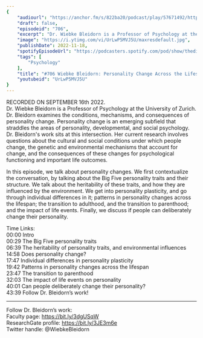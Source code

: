 ```yaml
---
{
	"audiourl": "https://anchor.fm/s/822ba20/podcast/play/57671492/https%3A%2F%2Fd3ctxlq1ktw2nl.cloudfront.net%2Fstaging%2F2022-8-16%2F18d137c8-10ef-84f7-df2c-901b074c5879.m4a",
	"draft": false,
	"episodeid": "706",
	"excerpt": "Dr. Wiebke Bleidorn is a Professor of Psychology at the University of Zurich. Dr. Bleidorn examines the conditions, mechanisms, and consequences of personality change. Personality change is an emerging subfield that straddles the areas of personality, developmental, and social psychology. Dr. Bleidorn's work sits at this intersection. Her current research involves questions about the cultural and social conditions under which people change, the genetic and environmental mechanisms that account for change, and the consequences of these changes for psychological functioning and important life outcomes.",
	"image": "https://i.ytimg.com/vi/UrLwP5MVJ5U/maxresdefault.jpg",
	"publishDate": 2022-11-18,
	"spotifyEpisodeUrl": "https://podcasters.spotify.com/pod/show/thedissenter/episodes/706-Wiebke-Bleidorn-Personality-Change-Across-the-Lifespan-e1nugc4",
	"tags": [
		"Psychology"
	],
	"title": "#706 Wiebke Bleidorn: Personality Change Across the Lifespan",
	"youtubeid": "UrLwP5MVJ5U"
}
---
```

RECORDED ON SEPTEMBER 16th 2022.  
Dr. Wiebke Bleidorn is a Professor of Psychology at the University of Zurich. Dr. Bleidorn examines the conditions, mechanisms, and consequences of personality change. Personality change is an emerging subfield that straddles the areas of personality, developmental, and social psychology. Dr. Bleidorn's work sits at this intersection. Her current research involves questions about the cultural and social conditions under which people change, the genetic and environmental mechanisms that account for change, and the consequences of these changes for psychological functioning and important life outcomes.

In this episode, we talk about personality changes. We first contextualize the conversation, by talking about the Big Five personality traits and their structure. We talk about the heritability of these traits, and how they are influenced by the environment. We get into personality plasticity, and go through individual differences in it; patterns in personality changes across the lifespan; the transition to adulthood, and the transition to parenthood; and the impact of life events. Finally, we discuss if people can deliberately change their personality.

Time Links:  
<time>00:00</time> Intro  
<time>00:29</time> The Big Five personality traits  
<time>06:39</time> The heritability of personality traits, and environmental influences  
<time>14:58</time> Does personality change?  
<time>17:47</time> Individual differences in personality plasticity  
<time>19:42</time> Patterns in personality changes across the lifespan  
<time>23:47</time> The transition to parenthood  
<time>32:03</time> The impact of life events on personality  
<time>40:01</time> Can people deliberately change their personality?  
<time>43:39</time> Follow Dr. Bleidorn’s work!

---

Follow Dr. Bleidorn’s work:  
Faculty page: https://bit.ly/3dgUSqW  
ResearchGate profile: https://bit.ly/3JE3m6e  
Twitter handle: @WiebkeBleidorn
